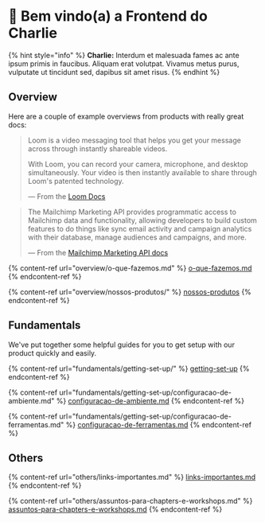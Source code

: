 # 👋 Bem vindo(a) a Frontend do Charlie

{% hint style="info" %}
**Charlie:** Interdum et malesuada fames ac ante ipsum primis in faucibus. Aliquam erat volutpat. Vivamus metus purus, vulputate ut tincidunt sed, dapibus sit amet risus.
{% endhint %}

## Overview

Here are a couple of example overviews from products with really great docs:

> Loom is a video messaging tool that helps you get your message across through instantly shareable videos.
>
> With Loom, you can record your camera, microphone, and desktop simultaneously. Your video is then instantly available to share through Loom's patented technology.
>
> — From the [Loom Docs](https://support.loom.com/hc/en-us/articles/360002158057-What-is-Loom-)

> The Mailchimp Marketing API provides programmatic access to Mailchimp data and functionality, allowing developers to build custom features to do things like sync email activity and campaign analytics with their database, manage audiences and campaigns, and more.
>
> — From the [Mailchimp Marketing API docs](https://mailchimp.com/developer/marketing/docs/fundamentals/)



{% content-ref url="overview/o-que-fazemos.md" %}
[o-que-fazemos.md](overview/o-que-fazemos.md)
{% endcontent-ref %}

{% content-ref url="overview/nossos-produtos/" %}
[nossos-produtos](overview/nossos-produtos/)
{% endcontent-ref %}

## Fundamentals

We've put together some helpful guides for you to get setup with our product quickly and easily.

{% content-ref url="fundamentals/getting-set-up/" %}
[getting-set-up](fundamentals/getting-set-up/)
{% endcontent-ref %}

{% content-ref url="fundamentals/getting-set-up/configuracao-de-ambiente.md" %}
[configuracao-de-ambiente.md](fundamentals/getting-set-up/configuracao-de-ambiente.md)
{% endcontent-ref %}

{% content-ref url="fundamentals/getting-set-up/configuracao-de-ferramentas.md" %}
[configuracao-de-ferramentas.md](fundamentals/getting-set-up/configuracao-de-ferramentas.md)
{% endcontent-ref %}



## Others

{% content-ref url="others/links-importantes.md" %}
[links-importantes.md](others/links-importantes.md)
{% endcontent-ref %}

{% content-ref url="others/assuntos-para-chapters-e-workshops.md" %}
[assuntos-para-chapters-e-workshops.md](others/assuntos-para-chapters-e-workshops.md)
{% endcontent-ref %}



